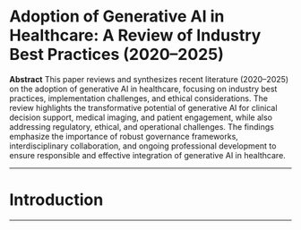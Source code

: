 # Adoption of Generative AI in Healthcare: A Review of Industry Best Practices (2020–2025)

**Abstract**
This paper reviews and synthesizes recent literature (2020–2025) on the adoption of generative AI in healthcare, focusing on industry best practices, implementation challenges, and ethical considerations. The review highlights the transformative potential of generative AI for clinical decision support, medical imaging, and patient engagement, while also addressing regulatory, ethical, and operational challenges. The findings emphasize the importance of robust governance frameworks, interdisciplinary collaboration, and ongoing professional development to ensure responsible and effective integration of generative AI in healthcare.

---

# Introduction

<!-- Write the introduction here. Provide background, context, and the purpose of the research. Clearly state the research question or hypothesis. -->

<!-- Remove these instructions after completing this section. -->

---
